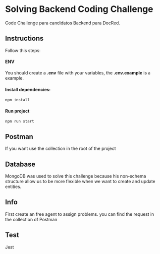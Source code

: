 # Solving Backend Coding Challenge
Code Challenge para candidatos Backend para DocRed.

## Instructions

Follow this steps:

#### ENV

You should create a **.env** file with your variables, the **.env.example** is a example.

#### Install dependencies:

```
npm install
```

#### Run project

```
npm run start
```

## Postman

If you want use the collection in the root of the project

## Database

MongoDB was used to solve this challenge because his non-schema structure allow us to be more flexible when we want to create and update entities.

## Info

First create an free agent to assign problems. you can find the request in the collection of Postman

## Test

Jest
